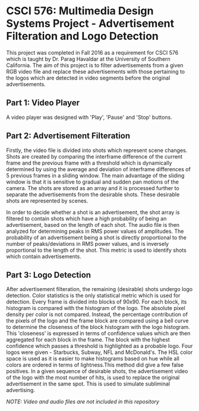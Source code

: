 CSCI 576: Multimedia Design Systems Project - Advertisement Filteration and Logo Detection
==========================================================================================

This project was completed in Fall 2016 as a requirement for CSCI 576 which is taught by Dr. Parag Havaldar at the University
of Southern California. The aim of this project is to filter advertisements from a given RGB video file and replace these 
advertisements with those pertaining to the logos which are detected in video segments before the original advertisements.

Part 1: Video Player
--------------------
A video player was designed with 'Play', 'Pause' and 'Stop' buttons. 

Part 2: Advertisement Filteration
---------------------------------
Firstly, the video file is divided into shots which represent scene changes. Shots are created by comparing the interframe difference
of the current frame and the previous frame with a threshold which is dynamically determined by using the average and deviation of 
interframe differences of 5 previous frames in a sliding window. The main advantage of the sliding window is that it is sensitive to
gradual and sudden pan motions of the camera. The shots are stored as an array and it is processed further to separate the
advertisements from the desirable shots. These desirable shots are represented by scenes.

In order to decide whether a shot is an advertisement, the shot array is filtered to contain shots which have a high probability of
being an advertisement, based on the length of each shot. The audio file is then analyzed for determining peaks in RMS power values
of amplitudes. The probability of an advertisement being a shot is directly proportional to the number of peaks/deviations in RMS
power values, and is inversely proportional to the length of the shot. This metric is used to identify shots which contain 
advertisements.

Part 3: Logo Detection
----------------------
After advertisement filteration, the remaining (desirable) shots undergo logo detection. Color statistics is the only statistical
metric which is used for detection. Every frame is divided into blocks of 90x90. For each block, its histogram is compared with
the histogram of the logo. The absolute pixel density per color is not compared. Instead, the percentage contribution of the pixels
of the logo and the frame block are compared using a bell curve to determine the closeness of the block histogram with the logo 
histogram. This 'closeness' is expressed in terms of confidence values which are then aggregated for each block in the frame. The 
block with the highest confidence which passes a threshold is highlighted as a probable logo. Four logos were given - Starbucks, Subway,
NFL and McDonald's. The HSL color space is used as it is easier to make histograms based on hue while all colors are ordered in terms of
lightness.This method did give a few false positives. In a given sequence of desirable shots, the advertisement video of the
logo with the most number of hits, is used to replace the original advertisement in the same spot. This is used to simulate
subliminal advertising.

*NOTE: Video and audio files are not included in this repository*
